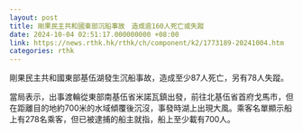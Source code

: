 ```yaml
---
layout: post
title: 剛果民主共和國東部沉船事故　造成逾160人死亡或失蹤
date: 2024-10-04 02:51:17.000000000 +08:00
link: https://news.rthk.hk/rthk/ch/component/k2/1773189-20241004.htm
categories: rthk
---
```


剛果民主共和國東部基伍湖發生沉船事故，造成至少87人死亡，另有78人失蹤。

當局表示，出事渡輪從東部南基伍省米諾瓦鎮出發，前往北基伍省首府戈馬市，但在距離目的地約700米的水域傾覆後沉沒，事發時湖上出現大風。乘客名單顯示船上有278名乘客，但已被逮捕的船主就指，船上至少載有700人。
